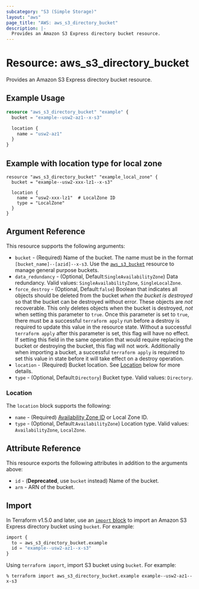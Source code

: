 ```yaml
---
subcategory: "S3 (Simple Storage)"
layout: "aws"
page_title: "AWS: aws_s3_directory_bucket"
description: |-
  Provides an Amazon S3 Express directory bucket resource.
---
```


# Resource: aws_s3_directory_bucket

Provides an Amazon S3 Express directory bucket resource.

## Example Usage

```terraform
resource "aws_s3_directory_bucket" "example" {
  bucket = "example--usw2-az1--x-s3"

  location {
    name = "usw2-az1"
  }
}
```

## Example with location type for local zone

```
resource "aws_s3_directory_bucket" "example_local_zone" {
  bucket = "example--usw2-xxx-lz1--x-s3"

  location {
    name = "usw2-xxx-lz1"  # LocalZone ID
    type = "LocalZone"
  }
}
```

## Argument Reference

This resource supports the following arguments:

* `bucket` - (Required) Name of the bucket. The name must be in the format `[bucket_name]--[azid]--x-s3`. Use the [`aws_s3_bucket`](s3_bucket.html) resource to manage general purpose buckets.
* `data_redundancy` - (Optional, Default:`SingleAvailabilityZone`) Data redundancy. Valid values: `SingleAvailabilityZone`, `SingleLocalZone`.
* `force_destroy` - (Optional, Default:`false`) Boolean that indicates all objects should be deleted from the bucket *when the bucket is destroyed* so that the bucket can be destroyed without error. These objects are *not* recoverable. This only deletes objects when the bucket is destroyed, *not* when setting this parameter to `true`. Once this parameter is set to `true`, there must be a successful `terraform apply` run before a destroy is required to update this value in the resource state. Without a successful `terraform apply` after this parameter is set, this flag will have no effect. If setting this field in the same operation that would require replacing the bucket or destroying the bucket, this flag will not work. Additionally when importing a bucket, a successful `terraform apply` is required to set this value in state before it will take effect on a destroy operation.
* `location` - (Required) Bucket location. See [Location](#location) below for more details.
* `type` - (Optional, Default:`Directory`) Bucket type. Valid values: `Directory`.

### Location

The `location` block supports the following:

* `name` - (Required) [Availability Zone ID](https://docs.aws.amazon.com/AWSEC2/latest/UserGuide/using-regions-availability-zones.html#az-ids) or Local Zone ID.
* `type` - (Optional, Default:`AvailabilityZone`) Location type. Valid values: `AvailabilityZone`, `LocalZone`.

## Attribute Reference

This resource exports the following attributes in addition to the arguments above:

* `id` - (**Deprecated**, use `bucket` instead) Name of the bucket.
* `arn` - ARN of the bucket.

## Import

In Terraform v1.5.0 and later, use an [`import` block](https://developer.hashicorp.com/terraform/language/import) to import an Amazon S3 Express directory bucket using `bucket`. For example:

```terraform
import {
  to = aws_s3_directory_bucket.example
  id = "example--usw2-az1--x-s3"
}
```

Using `terraform import`, import S3 bucket using `bucket`. For example:

```console
% terraform import aws_s3_directory_bucket.example example--usw2-az1--x-s3
```
